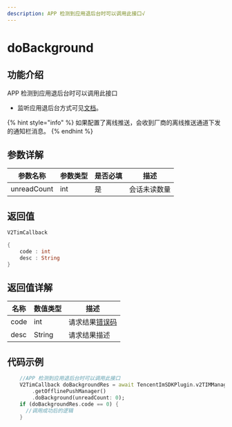 ```yaml
---
description: APP 检测到应用退后台时可以调用此接口√
---
```


# doBackground

## 功能介绍

APP 检测到应用退后台时可以调用此接口

* 监听应用退后台方式可见[文档](https://cloud.tencent.com/document/product/269/75430#.E6.AD.A5.E9.AA.A45.3A-.E5.89.8D.E5.90.8E.E5.8F.B0.E5.88.87.E6.8D.A2.E7.9B.91.E5.90.AC.3Ca-id.3D.22step\_5.22.3E.3C.2Fa.3E)。

{% hint style="info" %}
如果配置了离线推送，会收到厂商的离线推送通道下发的通知栏消息。
{% endhint %}

## 参数详解

| 参数名称        | 参数类型 | 是否必填 | 描述     |
| ----------- | ---- | ---- | ------ |
| unreadCount | int  | 是    | 会话未读数量 |

## 返回值

```dart
V2TimCallback

{
    code : int
    desc : String
}
```

## 返回值详解

| 名称   | 数值类型   | 描述                                                             |
| ---- | ------ | -------------------------------------------------------------- |
| code | int    | 请求结果[错误码](https://cloud.tencent.com/document/product/269/1671) |
| desc | String | 请求结果描述                                                         |

## 代码示例  &#x20;

```dart
    //APP 检测到应用退后台时可以调用此接口
    V2TimCallback doBackgroundRes = await TencentImSDKPlugin.v2TIMManager
        .getOfflinePushManager()
        .doBackground(unreadCount: 0);
    if (doBackgroundRes.code == 0) {
      //调用成功后的逻辑
    }
```
